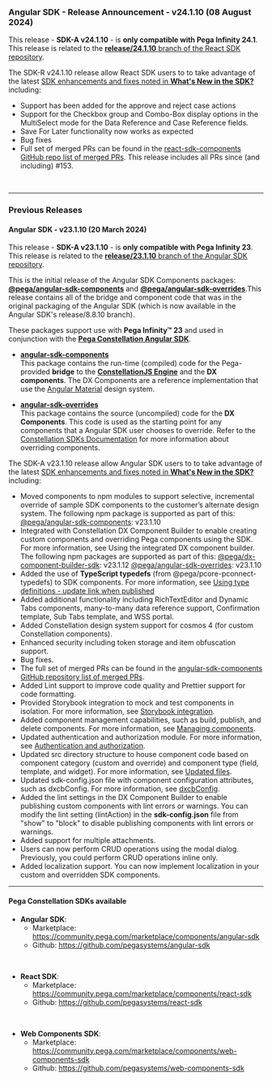 ### Angular SDK - Release Announcement - v24.1.10 (08 August 2024)

This release - **SDK-A v24.1.10** - is **only compatible with Pega Infinity 24.1**. This release is related to the [**release/24.1.10** branch of the React SDK repository](https://github.com/pegasystems/angular-sdk/tree/release/24.1.10).
<br>

The SDK-R v24.1.10 release allow React SDK users to to take advantage of the latest [SDK enhancements and fixes noted in **What's New in the SDK?**](https://docs.pega.com/bundle/constellation-sdk/page/constellation-sdks/sdks/react-sdk-updates.html) including:

* Support has been added for the approve and reject case actions
* Support for the Checkbox group and Combo-Box display options in the MultiSelect mode for the Data Reference and Case Reference fields.
* Save For Later functionality now works as expected
* Bug fixes
* Full set of merged PRs can be found in the [react-sdk-components GitHub repo list of merged PRs](https://github.com/pegasystems/angular-sdk-components/pulls?q=is%3Apr+is%3Amerged+base%3Amaster+). This release includes all PRs since (and including) #153.
<br />
<hr />

### Previous Releases

#### Angular SDK - v23.1.10 (20 March 2024)

This release - **SDK-A v23.1.10** - is **only compatible with Pega Infinity 23**. This release is related to the [**release/23.1.10** branch of the Angular SDK repository](https://github.com/pegasystems/angular-sdk/tree/release/23.1.10).
<br>

This is the initial release of the Angular SDK Components packages: [**@pega/angular-sdk-components**](https://www.npmjs.com/package/@pega/angular-sdk-components) and [**@pega/angular-sdk-overrides**](https://www.npmjs.com/package/@pega/angular-sdk-overrides).This release contains all of the bridge and component code that was in the original packaging of the Angular SDK (which is now available in the Angular SDK's release/8.8.10 branch).

These packages support use with **Pega Infinity&trade; 23** and used in conjunction with the [**Pega Constellation Angular SDK**](https://community.pega.com/marketplace/components/angular-sdk).

* [**angular-sdk-components**](https://www.npmjs.com/package/@pega/angular-sdk-components) <br />
This package contains the run-time (compiled) code for the Pega-provided **bridge**
to the [**ConstellationJS Engine**](https://www.npmjs.com/package/@pega/constellationjs) and the **DX components**. The DX Components are a reference implementation that use the [Angular Material](https://v16.material.angular.io/) design system.

* [**angular-sdk-overrides**](https://www.npmjs.com/package/@pega/angular-sdk-overrides) <br />
This package contains the source (uncompiled) code for the **DX Components**. This code is used as the starting point for any components that a Angular SDK user chooses to override.
Refer to the [Constellation SDKs Documentation](https://docs.pega.com/bundle/constellation-sdk/page/constellation-sdks/sdks/constellation-sdks.html) for more information about overriding components.


The SDK-A v23.1.10 release allow Angular SDK users to to take advantage of the latest
[SDK enhancements and fixes noted in **What's New in the SDK?**](https://docs.pega.com/bundle/constellation-sdk/page/constellation-sdks/sdks/angular-sdk-updates.html) including:

* Moved components to npm modules to support selective, incremental override of sample SDK components to the customer’s alternate design system.
The following npm package is supported as part of this:
  [@pega/angular-sdk-components](https://www.npmjs.com/package/@pega/angular-sdk-components): v23.1.10
* Integrated with Constellation DX Component Builder to enable creating custom components and overriding Pega components using the SDK. For more information, see Using the integrated DX component builder.
The following npm packages are supported as part of this:
  [@pega/dx-component-builder-sdk](https://www.npmjs.com/package/@pega/dx-component-builder-sdk): v23.1.12
  [@pega/angular-sdk-overrides](https://www.npmjs.com/package/@pega/angular-sdk-overrides): v23.1.10
* Added the use of **TypeScript typedefs** (from @pega/pcore-pconnect-typedefs) to SDK components. For more information, see [Using type definitions - update link when published](https://pega-dev.zoominsoftware.io/bundle/constellation-sdk/page/constellation-sdks/sdks/type-definitions-constellation-sdks.html)
* Added additional functionality including RichTextEditor and Dynamic Tabs components, many-to-many data reference support, Confirmation template, Sub Tabs template, and WSS portal.
* Added Constellation design system support for cosmos 4 (for custom Constellation components).
* Enhanced security including token storage and item obfuscation support.
* Bug fixes.
* The full set of merged PRs can be found in the [angular-sdk-components GitHub repository list of merged PRs](https://github.com/pegasystems/angular-sdk-components/pulls?q=is%3Apr+is%3Amerged+base%3Amaster+).
* Added Lint support to improve code quality and Prettier support for code formatting.
* Provided Storybook integration to mock and test components in isolation. For more information, see [Storybook integration](https://docs.pega.com/bundle/constellation-sdk/page/constellation-sdks/sdks/using-dx-component-builder.html).
* Added component management capabilities, such as build, publish, and delete components. For more information, see [Managing components](https://docs.pega.com/bundle/constellation-sdk/page/constellation-sdks/sdks/managing-components.html).
* Updated authentication and authorization module. For more information, see [Authentication and authorization](https://docs.pega.com/bundle/constellation-sdk/page/constellation-sdks/sdks/authentication-authorization.html).
* Updated src directory structure to house component code based on component category (custom and override) and component type (field, template, and widget). For more information, see [Updated files](https://docs.pega.com/bundle/constellation-sdk/page/constellation-sdks/sdks/using-dx-component-builder.html#d13507e116).
* Updated sdk-config.json file with component configuration attributes, such as dxcbConfig. For more information, see [dxcbConfig](https://docs.pega.com/bundle/constellation-sdk/page/constellation-sdks/sdks/configuring-sdk-config-json.html#d5260e960).
* Added the lint settings in the DX Component Builder to enable publishing custom components with lint errors or warnings. You can modify the lint setting (lintAction) in the **sdk-config.json** file from "show" to "block" to disable publishing components with lint errors or warnings.
* Added support for multiple attachments.
* Users can now perform CRUD operations using the modal dialog. Previously, you could perform CRUD operations inline only.
* Added localization support. You can now implement localization in your custom and overridden SDK components.

<hr />

#### **Pega Constellation SDKs available**
* **Angular SDK**:
  * Marketplace: https://community.pega.com/marketplace/components/angular-sdk
  * Github: https://github.com/pegasystems/angular-sdk

<br />

* **React SDK**:
  * Marketplace: https://community.pega.com/marketplace/components/react-sdk
  * Github: https://github.com/pegasystems/react-sdk

<br />

* **Web Components SDK**:
  * Marketplace: https://community.pega.com/marketplace/components/web-components-sdk
  * Github: https://github.com/pegasystems/web-components-sdk
